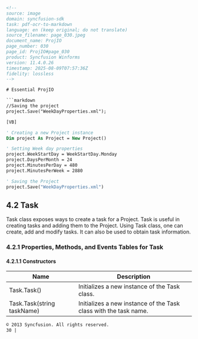 ```html
<!--
source: image
domain: syncfusion-sdk
task: pdf-ocr-to-markdown
language: en (keep original; do not translate)
source_filename: page_030.jpeg
document_name: ProjIO
page_number: 030
page_id: ProjIO#page_030
product: Syncfusion Winforms
version: 11.4.0.26
timestamp: 2025-08-09T07:57:36Z
fidelity: lossless
-->

# Essential ProjIO

```markdown
//Saving the project
project.Save("WeekDayProperties.xml");
```

```vb
[VB]

' Creating a new Project instance
Dim project As Project = New Project()

' Setting Week day properties
project.WeekStartDay = WeekStartDay.Monday
project.DaysPerMonth = 24
project.MinutesPerDay = 480
project.MinutesPerWeek = 2880

' Saving the Project
project.Save("WeekDayProperties.xml")
```

## 4.2 Task

Task class exposes ways to create a task for a Project. Task is useful in creating tasks and adding them to the Project. Using Task class, one can create, add and modify tasks. It can also be used to obtain task information.

### 4.2.1 Properties, Methods, and Events Tables for Task

#### 4.2.1.1 Constructors

| Name                         | Description                                                |
|------------------------------|------------------------------------------------------------|
| Task.Task()                  | Initializes a new instance of the Task class.              |
| Task.Task(string taskName)   | Initializes a new instance of the Task class with the task name. |

```markdown
© 2013 Syncfusion. All rights reserved.
30 |
```

<!-- tags: [product, module, control, ProjIO, Task class, version, 11.4.0.26] keywords: [project, task, WeekDayProperties.xml, Synfusion Winforms, saving project, methods, properties, events, constructors, InitializeTask, TaskName, task properties] -->
```